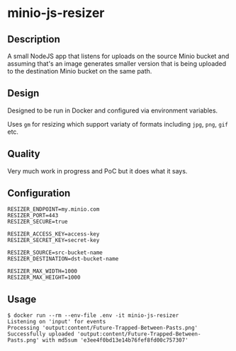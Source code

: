 # minio-js-resizer

## Description
A small NodeJS app that listens for uploads on the source Minio bucket and assuming that's an image generates smaller
version that is being uploaded to the destination Minio bucket on the same path.

## Design
Designed to be run in Docker and configured via environment variables.

Uses `gm` for resizing which support variaty of formats including `jpg`, `png`, `gif` etc.

## Quality
Very much work in progress and PoC but it does what it says.

## Configuration
```
RESIZER_ENDPOINT=my.minio.com
RESIZER_PORT=443
RESIZER_SECURE=true

RESIZER_ACCESS_KEY=access-key
RESIZER_SECRET_KEY=secret-key

RESIZER_SOURCE=src-bucket-name
RESIZER_DESTINATION=dst-bucket-name

RESIZER_MAX_WIDTH=1000
RESIZER_MAX_HEIGHT=1000
```

## Usage
```
$ docker run --rm --env-file .env -it minio-js-resizer
Listening on 'input' for events
Processing 'output:content/Future-Trapped-Between-Pasts.png'
Successfully uploaded 'output:content/Future-Trapped-Between-Pasts.png' with md5sum 'e3ee4f0bd13e14b76fef8fd00c757307'
```
